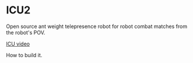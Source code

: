 # ICU2
Open source ant weight telepresence robot for robot combat matches from the robot's POV.

[ICU video](https://youtu.be/Mx6IiJ3ipBk?si=LuwIKcybNpJ9Ji9Y)

How to build it.


